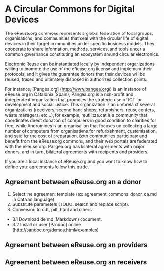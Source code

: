 # A Circular Commons for Digital Devices

The eReuse.org commons represents a global federation of local groups, organisations, and communities that deal with the circular life of digital devices in their target communities under specific business models. They cooperate to share information, methods, services, and tools under a common governance constituting an ecosystem around circular electronics. 

Electronic Reuse can be instantiated locally by independent organizations willing to promote the use of the eReuse.org license and implement their protocols, and it gives the guarantee donors that their devices will be reused, traced and ultimately disposed in authorized collection points. 

For instance, [Pangea.org] (http://www.pangea.org)) is an instance of eReuse.org in Catalonia (Spain), Pangea.org is a non-profit and independent organization that promotes the strategic use of ICT for development and social justice. This organization is an umbrela of several organizations (receivers, second hand shops, refurbishers, reuse centers, waste managers, etc...), for example, reutilitza.cat is a community that coordinates direct donation of computers in good condition to charities for free, while Andromines is an organisation that focuses on collecting a large number of computers from organisations for refurbishment, customisation, and sale for the cost of preparation. Both communities participate and benefit from the eReuse.org commons, and their web portals are federated with the eReuse.org. Pangea.org has bilateral agreements with major donors, and in turn, bilateral agreements with recipients and providers.

If you are a local instance of eReuse.org and you want to know how to define your agreements follow this guide.

## Agreement between eReuse.org an a donor
1.  Select the agreement template (ex: agreement_commons_donor_ca.md in Catalan language).
2.  Substitute parameters (TODO: search and replace script).
3.  Conversion to odt, pdf, html and others
* 3.1 Download de md (Markdown) document.
* 3.2 Install or user [Pandoc] online (http://pandoc.org/demos.html#examples)

## Agreement between eReuse.org an providers

## Agreement between eReuse.org an receivers

